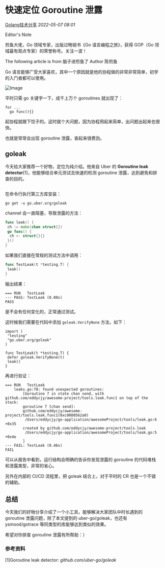 # 快速定位 Goroutine 泄露

[Golang技术分享](javascript:void(0);) *2022-05-07 08:01*

Editor's Note

煎鱼大佬，Go 领域专家，出版过畅销书《Go 语言编程之旅》，获得 GOP（Go 领域最有观点专家）的荣誉称号。关注一波！

The following article is from 脑子进煎鱼了 Author 陈煎鱼

Go 语言能够广受大家喜欢，其中一个原因就是他的协程做的非常非常简单，初学的入门者都可以使用。

![Image](https://mmbiz.qpic.cn/mmbiz_png/KVl0giak5ib4gTxOG4qAu7VefHGf1hzDSa5Bl5Uib6PRUBzk0OwpzB8E01Wp467zicabiay4pPA0PpMwOgtZExfmA3w/640?wx_fmt=png&wxfrom=5&wx_lazy=1&wx_co=1)

平时只需 go 关键字一下，成千上万个 goroutines 就出现了：

```
for ...
  go func(){}
```

起协程就跟下饺子的。这时就个大问题，因为协程用起来简单，出问题出起来也很快。

也就是常常会出现 goroutine 泄露，查起来很费劲。

## goleak

今天给大家推荐一个好物，定位为纯介绍。他来自 Uber 的 **Goroutine leak detector**[1]，他能够结合单元测试去快速的检测 goroutine 泄露，达到避免和排查的目的。

![Image](data:image/gif;base64,iVBORw0KGgoAAAANSUhEUgAAAAEAAAABCAYAAAAfFcSJAAAADUlEQVQImWNgYGBgAAAABQABh6FO1AAAAABJRU5ErkJggg==)

在命令行执行第三方库安装：

```
go get -u go.uber.org/goleak
```

channel 会一直阻塞，导致泄露的方法：

```go
func leak() {
 ch := make(chan struct{})
 go func() {
  ch <- struct{}{}
 }()
}
```

如果我们直接在常规的测试方法中调用：

```go
func TestLeak(t *testing.T) {
 leak()
}
```

输出结果：

```
=== RUN   TestLeak
--- PASS: TestLeak (0.00s)
PASS
```

是不会有任何变化的，正常通过测试。

这时候我们需要在代码中添加 `goleak.VerifyNone` 方法，如下：

```
import (
 "testing"
 "go.uber.org/goleak"
)

func TestLeak(t *testing.T) {
 defer goleak.VerifyNone(t)
 leak()
}
```

再进行验证：

```shell
=== RUN   TestLeak
    leaks.go:78: found unexpected goroutines:
        [Goroutine 7 in state chan send, with github.com/eddycjy/awesome-project/tools.leak.func1 on top of the stack:
        goroutine 7 [chan send]:
        github.com/eddycjy/awesome-project/tools.leak.func1(0xc0000562a0)
         /Users/eddycjy/go-application/awesomeProject/tools/leak.go:6 +0x35
        created by github.com/eddycjy/awesome-project/tools.leak
         /Users/eddycjy/go-application/awesomeProject/tools/leak.go:5 +0x4e
        ]
--- FAIL: TestLeak (0.46s)
FAIL
```

可以从报告中看到，运行结构会明确的告诉你发现泄露的 goroutine 的代码堆栈和泄露类型，非常的省心。

另外在内部的 CI/CD 流程里，把 goleak 结合上，对于平时的 CR 也是一个不错的辅助。

## 总结

今天我们的好物分享介绍了一个小工具，能够解决大家团队中时长遇到的 goroutine 泄露问题，除了本文提到的 uber-go/goleak，也还有 ysmood/gotrace 等同类型的库能够达到类似的效果。

希望对你排查 goroutine 泄露有所帮助：）

### 参考资料

[1]Goroutine leak detector: *github.com/uber-go/goleak*